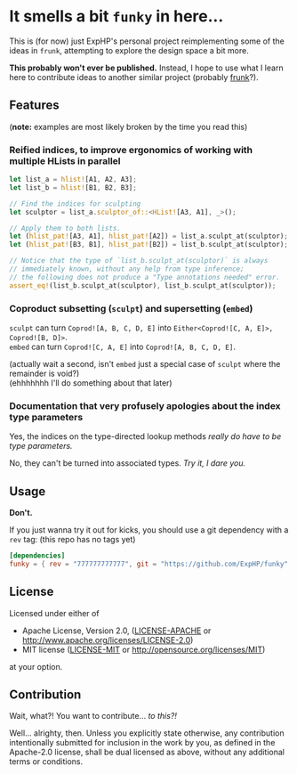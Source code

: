 # It smells a bit `funky` in here...

This is (for now) just ExpHP's personal project reimplementing some of the ideas in `frunk`, attempting to explore the design space a bit more.

**This probably won't ever be published.** Instead, I hope to use what I learn here to contribute ideas to another similar project (probably [frunk](https://github.com/lloydmeta/frunk)?).

## Features

(**note:** examples are most likely broken by the time you read this)

### Reified indices, to improve ergonomics of working with multiple HLists in parallel

```rust
let list_a = hlist![A1, A2, A3];
let list_b = hlist![B1, B2, B3];

// Find the indices for sculpting
let sculptor = list_a.sculptor_of::<HList![A3, A1], _>();

// Apply them to both lists.
let (hlist_pat![A3, A1], hlist_pat![A2]) = list_a.sculpt_at(sculptor);
let (hlist_pat![B3, B1], hlist_pat![B2]) = list_b.sculpt_at(sculptor);

// Notice that the type of `list_b.sculpt_at(sculptor)` is always
// immediately known, without any help from type inference;
// the following does not produce a "Type annotations needed" error.
assert_eq!(list_b.sculpt_at(sculptor), list_b.sculpt_at(sculptor));
```

### Coproduct subsetting (`sculpt`) and supersetting (`embed`)

`sculpt` can turn `Coprod![A, B, C, D, E]` into `Either<Coprod![C, A, E]>, Coprod![B, D]>`.  
`embed` can turn `Coprod![C, A, E]` into `Coprod![A, B, C, D, E]`.

(actually wait a second, isn't `embed` just a special case of `sculpt` where the remainder is void?)  
(ehhhhhhh I'll do something about that later)

### Documentation that very profusely apologies about the index type parameters

Yes, the indices on the type-directed lookup methods *really do have to be type parameters.*

No, they can't be turned into associated types. *Try it, I dare you.*

## Usage

**Don't.**

If you just wanna try it out for kicks, you should use a git dependency with a `rev` tag: (this repo has no tags yet)

```toml
[dependencies]
funky = { rev = "777777777777", git = "https://github.com/ExpHP/funky" }
```

## License

Licensed under either of

 * Apache License, Version 2.0, ([LICENSE-APACHE](LICENSE-APACHE) or http://www.apache.org/licenses/LICENSE-2.0)
 * MIT license ([LICENSE-MIT](LICENSE-MIT) or http://opensource.org/licenses/MIT)

at your option.

## Contribution

Wait, what?! You want to contribute... *to this?!*

Well... alrighty, then.
Unless you explicitly state otherwise, any contribution intentionally submitted
for inclusion in the work by you, as defined in the Apache-2.0 license,
shall be dual licensed as above, without any additional terms or conditions.
